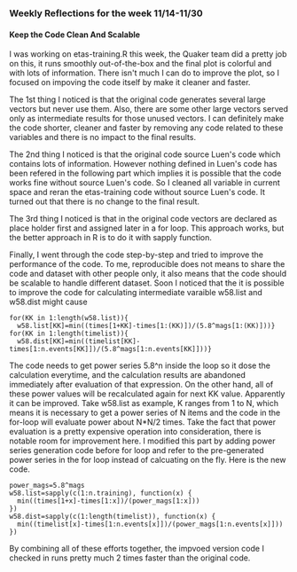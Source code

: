 <h3>Weekly Reflections for the week 11/14-11/30</h3>

<h4>Keep the Code Clean And Scalable</h4>

I was working on etas-training.R this week, the Quaker team did a pretty job on this, it runs smoothly out-of-the-box and the final plot is colorful and with lots of information. There isn't much I can do to improve the plot, so I focused on impoving the code itself by make it cleaner and faster.

The 1st thing I noticed is that the original code generates several large vectors but never use them. Also, there are some other large vectors served only as intermediate results for those unused vectors. I can definitely make the code shorter, cleaner and faster by removing any code related to these variables and there is no impact to the final results.

The 2nd thing I noticed is that the original code source Luen's code which contains lots of information. However nothing defined in Luen's code has been refered in the following part which implies it is possible that the code works fine without source Luen's code. So I cleaned all variable in current space and reran the etas-training code without source Luen's code. It turned out that there is no change to the final result.

The 3rd thing I noticed is that in the original code vectors are declared as place holder first and assigned later in a for loop. This approach works, but the better approach in R is to do it with sapply function. 

Finally, I went through the code step-by-step and tried to improve the performance of the code. To me, reproducible does not means to share the code and dataset with other people only, it also means that the code should be scalable to handle different dataset. Soon I noticed that the it is possible to improve the code for calculating intermediate varaible w58.list and w58.dist might cause

    for(KK in 1:length(w58.list)){
      w58.list[KK]=min((times[1+KK]-times[1:(KK)])/(5.8^mags[1:(KK)]))}
    for(KK in 1:length(timelist)){
      w58.dist[KK]=min((timelist[KK]-times[1:n.events[KK]])/(5.8^mags[1:n.events[KK]]))}
    
The code needs to get power series 5.8^n inside the loop so it dose the calculation everytime, and the calculation results are abandoned immediately after evaluation of that expression. On the other hand, all of these power values will be recalculated again for next KK value. Apparently it can be improved. Take w58.list as example, K ranges from 1 to N, which means it is necessary to get a power series of N items and the code in the for-loop will evaluate power about N*N/2 times. Take the fact that power evaluation is a pretty expensive operation into consideration, there is notable room for improvement here. I modified this part by adding power series generation code before for loop and refer to the pre-generated power series in the for loop instead of calcuating on the fly. Here is the new code.

    power_mags=5.8^mags
    w58.list=sapply(c(1:n.training), function(x) {
      min((times[1+x]-times[1:x])/(power_mags[1:x]))
    })
    w58.dist=sapply(c(1:length(timelist)), function(x) {
      min((timelist[x]-times[1:n.events[x]])/(power_mags[1:n.events[x]]))
    })

By combining all of these efforts together, the impvoed version code I checked in runs pretty much 2 times faster than the original code.
